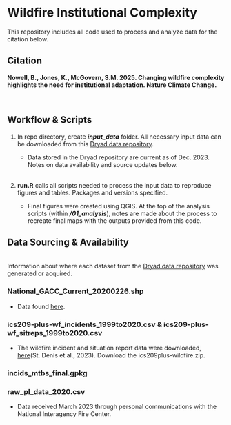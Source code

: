 # Wildfire Institutional Complexity
This repository includes all code used to process and analyze data for the citation below.
## Citation 

**Nowell, B., Jones, K., McGovern, S.M. 2025. Changing wildfire complexity highlights the need for institutional adaptation. Nature Climate Change.**

&nbsp;  
 

## Workflow & Scripts
 
1. In repo directory, create **_input_data_** folder. All necessary input data can be downloaded from this [Dryad data repository](https://doi.org/10.5061/dryad.gxd2547z8).
   * Data stored in the Dryad repository are current as of Dec. 2023. Notes on data availability and source updates below.
&nbsp;
&nbsp;   
&nbsp;  

3. **run.R** calls all scripts needed to process the input data to reproduce figures and tables. Packages and versions specified.
   * Final figures were created using QGIS. At the top of the analysis scripts (within **_/01_analysis_**), notes are made about the process to recreate final maps with the outputs provided from this code.
&nbsp;
&nbsp;
&nbsp;  

## Data Sourcing & Availability
&nbsp;  
Information about where each dataset from the [Dryad data repository](https://doi.org/10.5061/dryad.gxd2547z8) was generated or acquired.

### National_GACC_Current_20200226.shp
  * Data found [here](https://data-nifc.opendata.arcgis.com/datasets/614ad98bdf834c92bf92c4f0fe197903_0/explore?location=3.336959%2C0.314277%2C3.02).

### ics209-plus-wf_incidents_1999to2020.csv & ics209-plus-wf_sitreps_1999to2020.csv
  * The wildfire incident and situation report data were downloaded, [here](https://figshare.com/articles/dataset/All-hazards_dataset_mined_from_the_US_National_Incident_Management_System_1999-2020/19858927/3?file=38766504)(St. Denis et al., 2023). Download the ics209plus-wildfire.zip. 

### incids_mtbs_final.gpkg


### raw_pl_data_2020.csv
  * Data received March 2023 through personal communications with the National Interagency Fire Center. 
